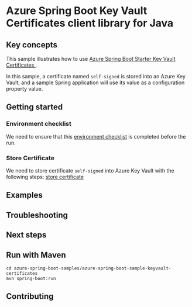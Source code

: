 # Azure Spring Boot Key Vault Certificates client library for Java

## Key concepts
This sample illustrates how to use [Azure Spring Boot Starter Key Vault Certificates ][azure_spring_boot_starter_key_vault_certificates].

In this sample, a certificate named `self-signed` is stored into an Azure Key Vault, and a sample Spring application will use its value as a configuration property value.

## Getting started

### Environment checklist
We need to ensure that this [environment checklist][ready-to-run-checklist] is completed before the run.

### Store Certificate
We need to store certificate `self-signed` into Azure Key Vault with the following steps: [store certificate ][steps_to_store_certificate]

## Examples
## Troubleshooting
## Next steps
## Run with Maven
```
cd azure-spring-boot-samples/azure-spring-boot-sample-keyvault-certificates
mvn spring-boot:run
```
## Contributing

<!-- LINKS -->
[ready-to-run-checklist]: https://github.com/Azure/azure-sdk-for-java/blob/master/sdk/spring-2-3/azure-spring-boot-samples/README.md#ready-to-run-checklist
[azure_spring_boot_starter_key_vault_certificates]: https://github.com/Azure/azure-sdk-for-java/blob/master/sdk/spring-2-3/azure-spring-boot-starter-keyvault-certificates/README.md
[steps_to_store_certificate]: https://github.com/Azure/azure-sdk-for-java/blob/master/sdk/spring-2-3/azure-spring-boot-starter-keyvault-certificates/README.md#creating-an-azure-key-vault
